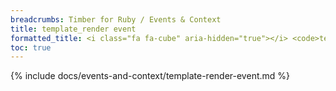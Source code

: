 ```yaml
---
breadcrumbs: Timber for Ruby / Events & Context
title: template_render event
formatted_title: <i class="fa fa-cube" aria-hidden="true"></i> <code>template_render</code> event
toc: true
---
```


{% include docs/events-and-context/template-render-event.md %}